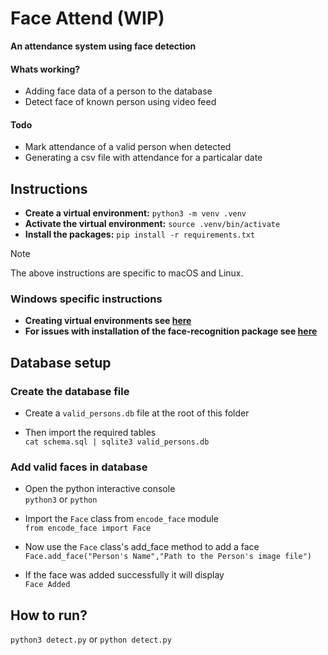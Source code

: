 # Face Attend (WIP)
**An attendance system using face detection**

#### Whats working?
- Adding face data of a person to the database
- Detect face of known person using video feed

#### Todo
- Mark attendance of a valid person when detected
- Generating a csv file with attendance for a particalar date

## Instructions
- **Create a virtual environment:**
     ```python3 -m venv .venv```
- **Activate the virtual environment:**
    ```source .venv/bin/activate```
- **Install the packages:**
    ```pip install -r requirements.txt```

>[!NOTE]
The above instructions are specific to macOS and Linux.</br>

### Windows specific instructions
- **Creating virtual environments see [here](https://docs.python.org/3/library/venv.html#creating-virtual-environments)**</br>
- **For issues with installation of the face-recognition package see [here](https://stackoverflow.com/questions/70001837/problem-in-installing-python-library-face-recognition-on-windows-10-11)**

   
## Database setup
### Create the database file
- Create a ```valid_persons.db``` file at the root of this folder

- Then import the required tables</br>
```cat schema.sql | sqlite3 valid_persons.db```

### Add valid faces in database
- Open the python interactive console</br>
```python3``` or ```python```

- Import the ```Face``` class from ```encode_face``` module</br>
```from encode_face import Face```

- Now use the ```Face``` class's add_face method to add a face
```Face.add_face("Person's Name","Path to the Person's image file")```

- If the face was added successfully it will display</br>
```Face Added```



## How to run?
```python3 detect.py``` or ```python detect.py```